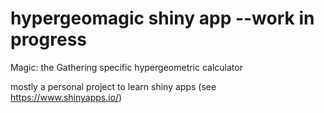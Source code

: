 # hypergeomagic shiny app --work in progress
Magic: the Gathering specific hypergeometric calculator

mostly a personal project to learn shiny apps (see https://www.shinyapps.io/)
